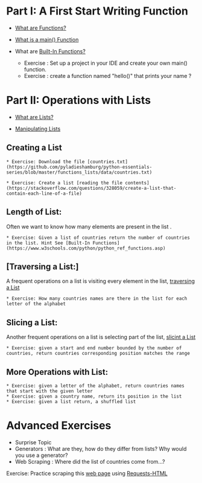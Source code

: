 
# Part I: A First Start Writing Function

* [What are Functions?](https://www.w3schools.com/python/python_functions.asp)
*  [What is a main() Function](https://realpython.com/python-main-function/)
* What are [Built-In Functions?](https://www.w3schools.com/python/python_ref_functions.asp)

    * Exercise : Set up a project in your IDE and create your own main() function.
    * Exercise : create a function named "hello()" that prints your name ?

# Part II: Operations with Lists

* [What are Lists?](https://www.w3schools.com/python/python_lists.asp)

* [Manipulating Lists](https://www.pythonforbeginners.com/basics/python-list-manipulation)


## Creating a List

    * Exercise: Download the file [countries.txt](https://github.com/pyladieshamburg/python-essentials-series/blob/master/functions_lists/data/countries.txt)

    * Exercise: Create a list [reading the file contents](https://stackoverflow.com/questions/328059/create-a-list-that-contain-each-line-of-a-file)

## Length of List: 
 Often we want to know how many elements are present in the list .
 
    * Exercise: Given a list of countries return the number of countries in the list. Hint See [Built-In Functions](https://www.w3schools.com/python/python_ref_functions.asp)

## [Traversing a List:]

A frequent operations on a list is visiting every element in the list, [traversing a List](https://www.w3schools.com/python/showpython.asp?filename=demo_list_loop) 


    * Exercise: How many countries names are there in the list for each letter of the alphabet 
     
     
## Slicing a List:

Another frequent operations on a list is selecting part of the list, [slicint a List](https://www.pythoncentral.io/how-to-slice-listsarrays-and-tuples-in-python/) 


    * Exercise: given a start and end number bounded by the number of countries, return countries corresponding position matches the range 

## More Operations with List:
    * Exercise: given a letter of the alphabet, return countries names that start with the given letter 
    * Exercise: given a country name, return its position in the list
    * Exercise: given a list return, a shuffled list

 # Advanced Exercises 
 
 * Surprise Topic
 * Generators : What are they, how do they differ from lists? Why would you use a generator?
 * Web Scraping : Where did the list of countries come from...? 
 
 Exercise: Practice scraping this [web page](https://www.dfa.ie/travel/travel-advice/a-z-list-of-countries/) using 
 [Requests-HTML](https://html.python-requests.org/)